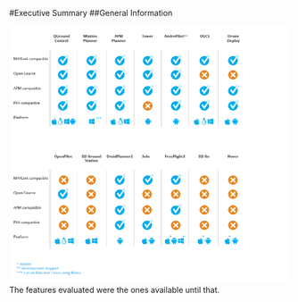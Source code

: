 

#Executive Summary
##General Information

![](table1.png)
The features evaluated were the ones available until that.

